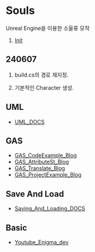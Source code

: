 # Souls

Unreal Engine을 이용한 소울류 모작

1. [Init](#240607)


## 240607

1. build.cs의 경로 재지정.

2. 기본적인 Character 생성.

## UML
- [UML_DOCS](https://www.uml-diagrams.org/class.html)

## GAS
- [GAS_CodeExample_Blog](https://velog.io/@groot616/3.-Attributes)
- [GAS_AttributeSt_Blog](https://unialgames.tistory.com/entry/UnrealEngineGamePlayAbilitySystemChapter2)
- [GAS_Translate_Blog](https://kkadalg.tistory.com/29)
- [GAS_ProjectExample_Blog](https://hvvan.tistory.com/362)

## Save And Load
- [Saving_And_Loading_DOCS](https://dev.epicgames.com/documentation/en-us/unreal-engine/saving-and-loading-your-game-in-unreal-engine)

## Basic
- [Youtube_Enigma_dev](https://www.youtube.com/@enigma_dev/playlists)